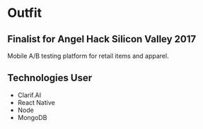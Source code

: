 # Outfit
## Finalist for Angel Hack Silicon Valley 2017

Mobile A/B testing platform for retail items and apparel.

## Technologies User

* Clarif.AI
* React Native
* Node
* MongoDB
